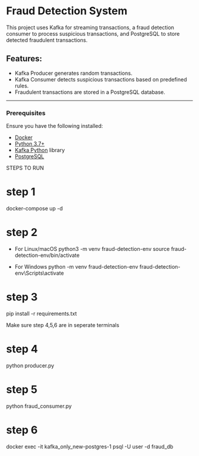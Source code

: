 # Fraud Detection System

This project uses Kafka for streaming transactions, a fraud detection consumer to process suspicious transactions, and PostgreSQL to store detected fraudulent transactions.

## Features:
- Kafka Producer generates random transactions.
- Kafka Consumer detects suspicious transactions based on predefined rules.
- Fraudulent transactions are stored in a PostgreSQL database.
  
---

### Prerequisites

Ensure you have the following installed:
- [Docker](https://docs.docker.com/get-docker/)
- [Python 3.7+](https://www.python.org/downloads/)
- [Kafka Python](https://kafka-python.readthedocs.io/en/master/) library
- [PostgreSQL](https://www.postgresql.org/download/)

STEPS TO RUN
# step 1
docker-compose up -d
# step 2
- For Linux/macOS
python3 -m venv fraud-detection-env
source fraud-detection-env/bin/activate

- For Windows
python -m venv fraud-detection-env
fraud-detection-env\Scripts\activate

# step 3
pip install -r requirements.txt

Make sure step 4,5,6 are in seperate terminals

# step 4
python producer.py

# step 5
python fraud_consumer.py

# step 6
docker exec -it kafka_only_new-postgres-1 psql -U user -d fraud_db

```



